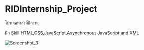 # RIDInternship_Project
โปรเจคทำส่งที่ฝึกงาน

ฝึก Skill 
HTML,CSS,JavaScript,Asynchronous JavaScript and XML

![Screenshot_3](https://user-images.githubusercontent.com/64941708/115373637-4402e800-a1f6-11eb-8d66-297d25baca91.png)


